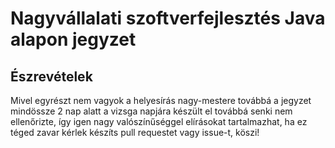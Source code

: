 # Nagyvállalati szoftverfejlesztés Java alapon jegyzet
## Észrevételek
Mivel egyrészt nem vagyok a helyesírás nagy-mestere továbbá a jegyzet mindössze 2 nap alatt a vizsga napjára készült el továbbá senki nem ellenőrizte, így igen nagy valószínűséggel elírásokat tartalmazhat, ha ez téged zavar kérlek készíts pull requestet vagy issue-t, köszi! 